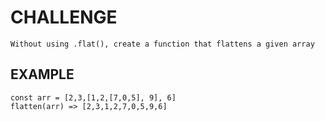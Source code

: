 # CHALLENGE

    Without using .flat(), create a function that flattens a given array

## EXAMPLE

    const arr = [2,3,[1,2,[7,0,5], 9], 6]
    flatten(arr) => [2,3,1,2,7,0,5,9,6]

